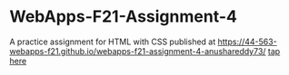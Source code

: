 # WebApps-F21-Assignment-4
A practice assignment for HTML with CSS
 published at https://44-563-webapps-f21.github.io/webapps-f21-assignment-4-anushareddy73/
 <a href="./play.html">tap here</a>
